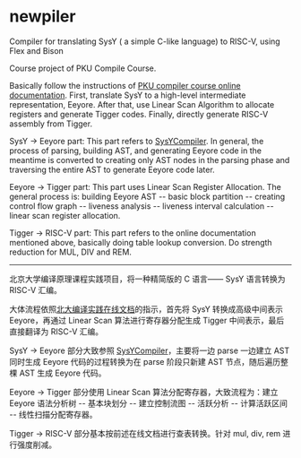 # newpiler

Compiler for translating SysY ( a simple C-like language) to RISC-Ⅴ, using Flex and Bison

Course project of PKU Compile Course.

Basically follow the instructions of [PKU compiler course online documentation](https://pku-minic.github.io/online-doc/#/). First, translate SysY to a high-level intermediate representation, Eeyore. After that, use Linear Scan Algorithm to allocate registers and generate Tigger codes. Finally, directly generate RISC-Ⅴ assembly from Tigger.

SysY $\rightarrow$ Eeyore part: This part refers to [SysYCompiler](https://github.com/zshCuanNi/SysYCompiler). In general, the process of parsing, building AST, and generating Eeyore code in the meantime is converted to creating only AST nodes in the parsing phase and traversing the entire AST to generate Eeyore code later.

Eeyore $\rightarrow$ Tigger part: This part uses Linear Scan Register Allocation. The general process is: building Eeyore AST -- basic block partition -- creating control flow graph -- liveness analysis -- liveness interval calculation -- linear scan register allocation.

Tigger $\rightarrow$ RISC-Ⅴ part: This part refers to the online documentation mentioned above, basically doing table lookup conversion. Do strength reduction for MUL, DIV and REM.

<hr>

北京大学编译原理课程实践项目，将一种精简版的 C 语言—— SysY 语言转换为 RISC-Ⅴ 汇编。

大体流程依照[北大编译实践在线文档](https://pku-minic.github.io/online-doc/#/)的指示，首先将 SysY 转换成高级中间表示 Eeyore，再通过 Linear Scan 算法进行寄存器分配生成 Tigger 中间表示，最后直接翻译为 RISC-Ⅴ 汇编。

SysY $\rightarrow$ Eeyore 部分大致参照 [SysYCompiler](https://github.com/zshCuanNi/SysYCompiler)，主要将一边 parse 一边建立 AST 同时生成 Eeyore 代码的过程转换为在 parse 阶段只新建 AST 节点，随后遍历整棵 AST 生成 Eeyore 代码。

Eeyore $\rightarrow$ Tigger 部分使用 Linear Scan 算法分配寄存器，大致流程为：建立 Eeyore 语法分析树 -- 基本块划分 -- 建立控制流图 -- 活跃分析 -- 计算活跃区间 -- 线性扫描分配寄存器。

Tigger $\rightarrow$ RISC-Ⅴ 部分基本按前述在线文档进行查表转换。针对 mul, div, rem 进行强度削减。
